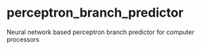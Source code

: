 perceptron_branch_predictor
===========================

Neural network based perceptron branch predictor for computer processors
